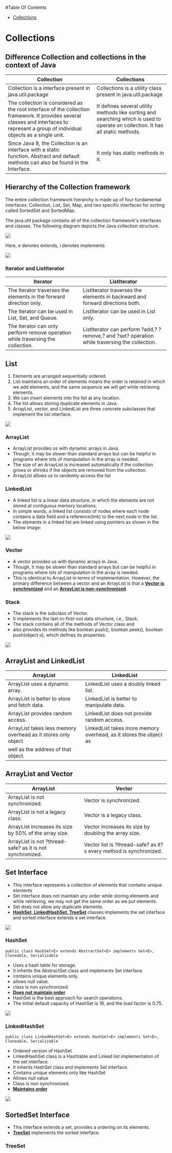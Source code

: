 #Table Of Contents

* [Collections](collections#Vector)

# Collections

## Difference Collection and collections in the context of Java


| Collection                                                                                                                                                                               | Collections                                                                                                                      |
| ------------------------------------------------------------------------------------------------------------------------------------------------------------------------------------------ | ---------------------------------------------------------------------------------------------------------------------------------- |
| Collection is a interface present in java.util.package                                                                                                                                   | Collections is a utility class present in java.util.package                                                                      |
| The collection is considered as the root interface of the collection framework. It provides several classes and interfaces to represent a group of individual objects as a single unit. | It defines several utility methods like sorting and searching which is used to operate on collection. It has all static methods. |
| Since Java 8, the Collection is an interface with a static function. Abstract and default methods can also be found in the Interface.                                                   | It only has static methods in it.                                                                                                |

## Hierarchy of the Collection framework

The entire collection framework hierarchy is made up of four fundamental interfaces: Collection, List, Set, Map, and two specific interfaces for sorting called SortedSet and SortedMap.

The java.util package contains all of the collection framework's interfaces and classes. The following diagram depicts the Java collection structure.

![](../images/collection_hierarchy.png)

Here, e denotes extends, i denotes implements

![](../images/map_hierarchy.png)

### Iterator and ListIterator


| Iterator                                                                        | ListIterator                                                                                   |
| --------------------------------------------------------------------------------- | ------------------------------------------------------------------------------------------------ |
| The Iterator traverses the elements in the forward direction only.              | ListIterator traverses the elements in backward and forward directions both.                   |
| The Iterator can be used in List, Set, and Queue.                               | ListIterator can be used in List only.                                                         |
| The Iterator can only perform remove operation while traversing the collection. | ListIterator can perform ?add,? ?remove,? and ?set? operation while traversing the collection. |

## List

1. Elements are arranged sequentially ordered.
2. List maintains an order of elements means the order is retained in which we add elements, and the same sequence we will get while retrieving elements.
3. We can insert elements into the list at any location.
4. The list allows storing duplicate elements in Java.
5. ArrayList, vector, and LinkedList are three concrete subclasses that implement the list interface.

![](../images/collection_list_hierarchy.png)

### ArrayList

* ArrayList provides us with dynamic arrays in Java.
* Though, it may be slower than standard arrays but can be helpful in programs where lots of manipulation in the array is needed.
* The size of an ArrayList is increased automatically if the collection grows or shrinks if the objects are removed from the collection.
* ArrayList allows us to randomly access the list

### LinkedList

* A linked list is a linear data structure, in which the elements are not stored at contiguous memory locations.
* In simple words, a linked list consists of nodes where each node contains a data field and a reference(link) to the next node in the list.
* The elements in a linked list are linked using pointers as shown in the below image:

![](../images/linkedlist.png)

### Vector

* A vector provides us with dynamic arrays in Java.
* Though, it may be slower than standard arrays but can be helpful in programs where lots of manipulation in the array is needed.
* This is identical to ArrayList in terms of implementation. However, the primary difference between a vector and an ArrayList is that a <ins>**Vector is synchronized**</ins> and an <ins>**ArrayList is non-synchronized**</ins>.

### Stack

* The stack is the subclass of Vector.
* It implements the last-in-first-out data structure, i.e., Stack.
* The stack contains all of the methods of Vector class and
* also provides its methods like boolean push(), boolean peek(), boolean push(object o), which defines its properties.

![](../images/stack.png)

## ArrayList and LinkedList


| ArrayList                                                     | LinkedList                                                        |
| --------------------------------------------------------------- | ------------------------------------------------------------------- |
| ArrayList uses a dynamic array.                               | LinkedList uses a doubly linked list.                             |
| ArrayList is better to store and fetch data.                  | LinkedList is better to manipulate data.                          |
| ArrayList provides random access.                             | LinkedList does not provide random access.                        |
| ArrayList takes less memory overhead as it stores only object | LinkedList takes more memory overhead, as it stores the object as |
| well as the address of that object.                           |                                                                   |

## ArrayList and Vector


| ArrayList                                                 | Vector                                                             |
| ----------------------------------------------------------- | -------------------------------------------------------------------- |
| ArrayList is not synchronized.                            | Vector is synchronized.                                            |
| ArrayList is not a legacy class.                          | Vector is a legacy class.                                          |
| ArrayList increases its size by 50% of the array size.    | Vector increases its size by doubling the array size.              |
| ArrayList is not ?thread-safe? as it is not synchronized. | Vector list is ?thread-safe? as it?s every method is synchronized. |

## Set Interface

* This interface represents a collection of elements that contains unique elements
* Set interface does not maintain any order while storing elements and while retrieving, we may not get the same order as we put elements.
* Set does not allow any duplicate elements.
* <ins>**HashSet, LinkedHashSet, TreeSet**</ins> classes implements the set interface and sorted interface extends a set interface.

![](../images/collection_set_hierarchy.png)

### HashSet

`public class HashSet<E> extends AbstractSet<E> implements Set<E>, Cloneable, Serializable`

* Uses a hash table for storage.
* It inherits the AbstractSet class and implements Set interface.
* contains unique elements only.
* allows null value.
* class is non synchronized.
* <ins>**Does not maintain order**<ins>
* HashSet is the best approach for search operations.
* The initial default capacity of HashSet is 16, and the load factor is 0.75.

![](../images/hashset.png)

### LinkedHashSet

`public class LinkedHashSet<E> extends HashSet<E> implements Set<E>, Cloneable, Serializable`

* Ordered version of HashSet
* LinkedHashSet class is a Hashtable and Linked list implementation of the set interface.
* It inherits HashSet class and implements Set interface.
* Contains unique elements only like HashSet
* Allows null value
* Class is non synchronized.
* <ins>**Maintains order**<ins>

![](../images/linkedhashset.png)

## SortedSet Interface

* This interface extends a set, provides a ordering on its elements.
* <ins>**TreeSet**</ins> implements the sorted interface.

### TreeSet
